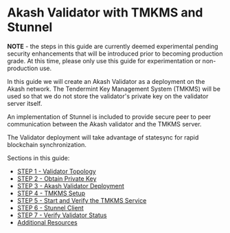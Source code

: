 # Akash Validator with TMKMS and Stunnel

**NOTE** - the steps in this guide are currently deemed experimental pending security enhancements that will be introduced prior to becoming production grade.  At this time, please only use this guide for experimentation or non-production use.

In this guide we will create an Akash Validator as a deployment on the Akash network.  The Tendermint Key Management System (TMKMS) will be used so that we do not store the validator's private key on the validator server itself.

An implementation of Stunnel is included to provide secure peer to peer communication between the Akash validator and the TMKMS server.

The Validator deployment will take advantage of statesync for rapid blockchain synchronization.

Sections in this guide:

* [STEP 1 - Validator Topology](validator-topology.md)
* [STEP 2 - Obtain Private Key](obtain-private-key.md)
* [STEP 3 - Akash Validator Deployment](akash-validator-deployment.md)
* [STEP 4 - TMKMS Setup](tmkms-setup.md)
* [STEP 5 - Start and Verify the TMKMS Service](start-and-verify-the-tmkms-service.md)
* [STEP 6 - Stunnel Client](stunnel-client.md)
* [STEP 7 - Verify Validator Status](verify-validator-status.md)
* [Additional Resources](additional-resources.md)
